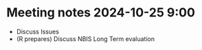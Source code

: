 # Meeting notes 2024-10-25 9:00

- Discuss Issues
- (R prepares) Discuss NBIS Long Term evaluation

